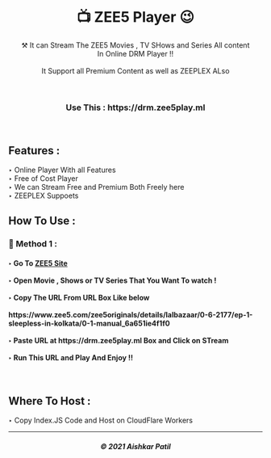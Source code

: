 <h1 align="center">📺 ZEE5 Player 😉</h1>

<p align="center"> ⚒ It can Stream The ZEE5 Movies , TV SHows and Series All content <br> In Online DRM Player !!<br><br>It Support all Premium Content as well as ZEEPLEX ALso</p>
<br>
<h3 align="center"> Use This : https://drm.zee5play.ml </h3><br>
<h2> Features :</h2>

‣ Online  Player With all Features <br>
‣ Free of Cost Player<br>
‣ We can Stream Free and Premium Both Freely here<br>
‣ ZEEPLEX Suppoets <br>


## How To Use :

<h3>🔐 Method 1 :</h3>

<h4>
‣ Go To <a href="https://www.zee5.com/">ZEE5 Site</a> <br><br>
‣ Open Movie , Shows or TV Series That You Want To watch ! <br><br>
‣ Copy The URL From URL Box Like below <br><br>
   https://www.zee5.com/zee5originals/details/lalbazaar/0-6-2177/ep-1-sleepless-in-kolkata/0-1-manual_6a651ie4f1f0 <br><br>
‣ Paste URL at https://drm.zee5play.ml Box and Click on STream <br><br>
‣ Run This URL and Play And Enjoy !!  

</h4><br>


<h2> Where To Host : </h2>

‣ Copy Index.JS Code and Host on CloudFlare Workers

---

<h5 align="center"> © 2021 Aishkar Patil</h5>
